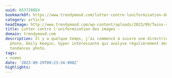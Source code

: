 ```yaml
---
uuid: 653728854
bookmarkOf: https://www.trendymood.com/lutter-contre-luniformisation-des-images/?utm_source=rss&utm_medium=rss&utm_campaign=lutter-contre-luniformisation-des-images
category: article
headImage: http://www.trendymood.com/wp-content/uploads/2023/09/Twins-sisters-in-Shining-Stanley-Kubrick-Warner-Bros.jpg
title: Lutter contre l'uniformisation des images -
domain: trendymood.com
description: Il y a quelque temps, j’ai commencé à suivre une directrice artistique
  photo, Emily Keegin, hyper intéressante qui analyse régulièrement des séries et
  tendances photo.
tags:
- noemi
date: '2023-09-29T09:23:34.908Z'
highlights: 
---
```



